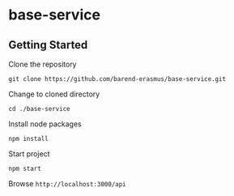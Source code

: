 # base-service

## Getting Started

Clone the repository

`git clone https://github.com/barend-erasmus/base-service.git`

Change to cloned directory

`cd ./base-service`

Install node packages

`npm install`

Start project

`npm start`

Browse `http://localhost:3000/api`